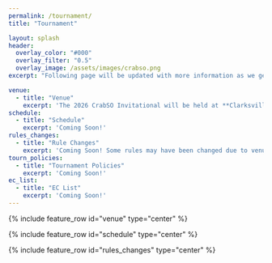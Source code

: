 ```yaml
---
permalink: /tournament/
title: "Tournament"

layout: splash
header:
  overlay_color: "#000"
  overlay_filter: "0.5"
  overlay_image: /assets/images/crabso.png
excerpt: "Following page will be updated with more information as we get closer to the tournament."

venue:
  - title: "Venue"
    excerpt: 'The 2026 CrabSO Invitational will be held at **Clarksville Middle School**, 6535 South Trotter Road, Clarksville, MD 21029.'
schedule:
  - title: "Schedule"
    excerpt: 'Coming Soon!'
rules_changes:
  - title: "Rule Changes"
    excerpt: 'Coming Soon! Some rules may have been changed due to venue.'
tourn_policies:
  - title: "Tournament Policies"
    excerpt: 'Coming Soon!'
ec_list:
  - title: "EC List"
    excerpt: 'Coming Soon!'
---
```


{% include feature_row id="venue" type="center" %}

{% include feature_row id="schedule" type="center" %}

{% include feature_row id="rules_changes" type="center" %}